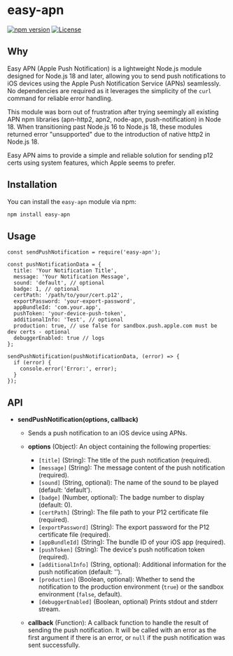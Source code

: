 # easy-apn
[![npm version](https://img.shields.io/npm/v/@swoopshops/easy-apn)](https://www.npmjs.com/package/easy-apn)
[![License](https://img.shields.io/github/license/dchahla/easy-apn.svg)](https://github.com/dchahla/easy-apn/blob/master/LICENSE) 
## Why

Easy APN (Apple Push Notification) is a lightweight Node.js module designed for Node.js 18 and later, allowing you to send push notifications to iOS devices using the Apple Push Notification Service (APNs) seamlessly. No dependencies are required as it leverages the simplicity of the `curl` command for reliable error handling.

This module was born out of frustration after trying seemingly all existing APN npm libraries (apn-http2, apn2, node-apn, push-notification) in Node 18. When transitioning past Node.js 16 to Node.js 18, these modules returned error "unsupported" due to the introduction of native http2 in Node.js 18.

Easy APN aims to provide a simple and reliable solution for sending p12 certs using system features, which Apple seems to prefer.

## Installation


You can install the `easy-apn` module via npm:

```bash
npm install easy-apn
```
## Usage 
```
const sendPushNotification = require('easy-apn');

const pushNotificationData = {
  title: 'Your Notification Title',
  message: 'Your Notification Message',
  sound: 'default', // optional
  badge: 1, // optional
  certPath: '/path/to/your/cert.p12',
  exportPassword: 'your-export-password',
  appBundleId: 'com.your.app',
  pushToken: 'your-device-push-token', 
  additionalInfo: 'Test', // optional
  production: true, // use false for sandbox.push.apple.com must be dev certs - optional
  debuggerEnabled: true // logs  
};

sendPushNotification(pushNotificationData, (error) => {
  if (error) {
    console.error('Error:', error);
  }
});
```

## API

- **sendPushNotification(options, callback)**
  - Sends a push notification to an iOS device using APNs.
  - **options** (Object): An object containing the following properties:
    - `[title]` (String): The title of the push notification (required).
    - `[message]` (String): The message content of the push notification (required).
    - `[sound]` (String, optional): The name of the sound to be played (default: 'default').
    - `[badge]` (Number, optional): The badge number to display (default: 0).
    - `[certPath]` (String): The file path to your P12 certificate file (required).
    - `[exportPassword]` (String): The export password for the P12 certificate file (required).
    - `[appBundleId]` (String): The bundle ID of your iOS app (required).
    - `[pushToken]` (String): The device's push notification token (required).
    - `[additionalInfo]` (String, optional): Additional information for the push notification (default: '').
    - `[production]` (Boolean, optional): Whether to send the notification to the production environment (`true`) or the sandbox environment (`false`, default).
    - `[debuggerEnabled]` (Boolean, optional) Prints stdout and stderr stream.

  - **callback** (Function): A callback function to handle the result of sending the push notification. It will be called with an error as the first argument if there is an error, or `null` if the push notification was sent successfully.

